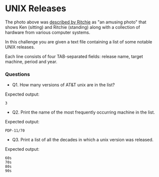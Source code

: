 # UNIX Releases

The photo above was [described by Ritchie](https://www.bell-labs.com/usr/dmr/www/picture.html) as "an amusing photo" that shows Ken (sitting) and Ritchie (standing) along with a collection of hardware from various computer systems.

In this challenge you are given a text file containing a list of some notable UNIX releases.

Each line consists of four TAB-separated fields: release name, target machine, period and year.

### Questions

  * Q1. How many versions of AT&T unix are in the list?

Expected output:

```
3
```

  * Q2. Print the name of the most frequently occurring machine in the list.

Expected output:

```
PDP-11/70
```

  * Q3. Print a list of all the decades in which a unix version was released.

Expected output:

```
60s
70s
80s
90s
```
